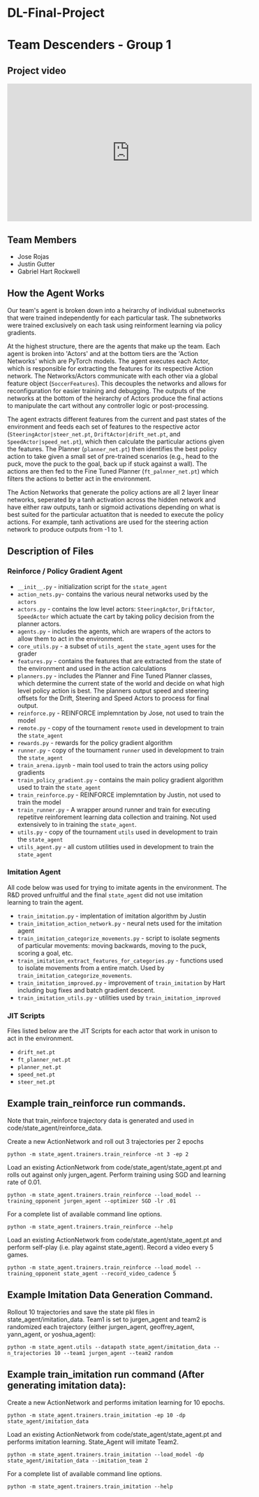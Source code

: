# DL-Final-Project

# Team Descenders - Group 1

## Project video

<iframe width="560" height="315"
src="https://www.youtube.com/embed/dsc5ijwH0rs"
frameborder="0"
allow="accelerometer; autoplay; encrypted-media; gyroscope; picture-in-picture"
allowfullscreen></iframe>

## Team Members

- Jose Rojas
- Justin Gutter
- Gabriel Hart Rockwell

## How the Agent Works

Our team's agent is broken down into a heirarchy of individual subnetworks that were trained independently for each particular task. The subnetworks were trained exclusively on each task using reinforment learning via policy gradients.

At the highest structure, there are the agents that make up the team. Each agent is broken into 'Actors' and at the bottom tiers are the 'Action Networks' which are PyTorch models. The agent executes each Actor, which is responsible for extracting the features for its respective Action network. The Networks/Actors communicate with each other via a global feature object (`SoccerFeatures`). This decouples the networks and allows for reconfiguration for easier training and debugging. The outputs of the networks at the bottom of the heirarchy of Actors produce the final actions to manipulate the cart without any controller logic or post-processing.

The agent extracts different features from the current and past states of the environment and feeds each set of features to the respective actor (`SteeringActor|steer_net.pt`, `DriftActor|drift_net.pt`, and `SpeedActor|speed_net.pt`), which then calculate the particular actions given the features. The Planner (`planner_net.pt`) then identifies the best policy action to take given a small set of pre-trained scenarios (e.g., head to the puck, move the puck to the goal, back up if stuck against a wall). The actions are then fed to the Fine Tuned Planner (`ft_palnner_net.pt`) which filters the actions to better act in the environment.

The Action Networks that generate the policy actions are all 2 layer linear networks, seperated by a tanh activation across the hidden network and have either raw outputs, tanh or sigmoid activations depending on what is best suited for the particular actuatiton that is needed to execute the policy actions. For example, tanh activations are used for the steering action network to produce outputs from -1 to 1.

## Description of Files

### Reinforce / Policy Gradient Agent
- `__init__.py` - initialization script for the `state_agent`
- `action_nets.py`- contains the various neural networks used by the `actors`
- `actors.py` - contains the low level actors: `SteeringActor`, `DriftActor`, `SpeedActor`
which actuate the cart by taking policy decision from the planner actors.
- `agents.py` - includes the agents, which are wrapers of the actors to allow them to act
in the environment.
- `core_utils.py` - a subset of `utils_agent` the `state_agent` uses for the grader
- `features.py` - contains the features that are extracted from the state of the
environment and used in the action calculations
- `planners.py` - includes the Planner and Fine Tuned Planner classes, which determine
the current state of the world and decide on what high level policy action is best. The planners
output speed and steering offsets for the Drift, Steering and Speed Actors to process for final output.
- `reinforce.py` - REINFORCE implemntation by Jose, not used to train the model
- `remote.py` - copy of the tournament `remote` used in development to train the `state_agent`
- `rewards.py` - rewards for the policy gradient algorithm
- `runner.py` - copy of the tournament `runner` used in development to train the `state_agent`
- `train_arena.ipynb` - main tool used to train the actors using policy gradients
- `train_policy_gradient.py` - contains the main policy gradient algorithm used
to train the `state_agent`
- `train_reinforce.py` - REINFORCE implemntation by Justin, not used to train the model
- `train_runner.py` - A wrapper around runner and train for executing repetitve
reinforement learning data collection and training. Not used extensively to
in training the `state_agent`.
- `utils.py` - copy of the tournament `utils` used in development to train the `state_agent`
- `utils_agent.py` - all custom utilities used in development to train the `state_agent`

### Imitation Agent
All code below was used for trying to imitate agents in the environment. The
R&D proved unfruitful and the final `state_agent` did not use imitation learning
to train the agent.

- `train_imitation.py` - implentation of imitation algorithm by Justin
- `train_imitation_action_network.py` - neural nets used for the imitation agent
- `train_imitation_categorize_movements.py` - script to isolate segments of
particular movements: moving backwards, moving to the puck, scoring a goal, etc.
- `train_imitation_extract_features_for_categories.py` - functions used to isolate
movements from a entire match. Used by `train_imitation_categorize_movements`.
- `train_imitation_improved.py` - improvement of `train_imitation` by Hart including bug fixes and batch gradient descent.
- `train_imitation_utils.py` - utilities used by `train_imitation_improved`

### JIT Scripts
Files listed below are the JIT Scripts for each actor that work in unison to act
in the environment.

- `drift_net.pt`
- `ft_planner_net.pt`
- `planner_net.pt`
- `speed_net.pt`
- `steer_net.pt`
## Example train_reinforce run commands.
Note that train_reinforce trajectory data is generated and used in code/state_agent/reinforce_data.

Create a new ActionNetwork and roll out 3 trajectories per 2 epochs

    python -m state_agent.trainers.train_reinforce -nt 3 -ep 2

Load an existing ActionNetwork from code/state_agent/state_agent.pt and rolls out against only jurgen_agent. Perform training using SGD and learning rate of 0.01.

    python -m state_agent.trainers.train_reinforce --load_model --training_opponent jurgen_agent --optimizer SGD -lr .01

For a complete list of available command line options.

    python -m state_agent.trainers.train_reinforce --help

Load an existing ActionNetwork from code/state_agent/state_agent.pt and perform self-play (i.e. play against state_agent). Record a video every 5 games.

    python -m state_agent.trainers.train_reinforce --load_model --training_opponent state_agent --record_video_cadence 5

## Example Imitation Data Generation Command.
Rollout 10 trajectories and save the state pkl files in state_agent/imitation_data. Team1 is set to jurgen_agent and team2 is randomized each trajectory (either jurgen_agent, geoffrey_agent, yann_agent, or yoshua_agent):

    python -m state_agent.utils --datapath state_agent/imitation_data --n_trajectories 10 --team1 jurgen_agent --team2 random

## Example train_imitation run command (**After generating imitation data**):

Create a new ActionNetwork and performs imitation learning for 10 epochs.

    python -m state_agent.trainers.train_imitation -ep 10 -dp state_agent/imitation_data

Load an existing ActionNetwork from code/state_agent/state_agent.pt and performs imitation learning. State_Agent will imitate Team2.

    python -m state_agent.trainers.train_imitation --load_model -dp state_agent/imitation_data --imitation_team 2

For a complete list of available command line options.

    python -m state_agent.trainers.train_imitation --help
